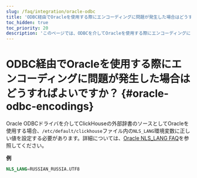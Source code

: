 ```yaml
---
slug: /faq/integration/oracle-odbc
title: 'ODBC経由でOracleを使用する際にエンコーディングに問題が発生した場合はどうすればよいですか？'
toc_hidden: true
toc_priority: 20
description: 'このページでは、ODBCを介してOracleを使用する際にエンコーディングに問題が発生した場合の対処法について説明します。'
---
```



# ODBC経由でOracleを使用する際にエンコーディングに問題が発生した場合はどうすればよいですか？ {#oracle-odbc-encodings}

Oracle ODBCドライバを介してClickHouseの外部辞書のソースとしてOracleを使用する場合、`/etc/default/clickhouse`ファイル内の`NLS_LANG`環境変数に正しい値を設定する必要があります。詳細については、[Oracle NLS_LANG FAQ](https://www.oracle.com/technetwork/products/globalization/nls-lang-099431.html)を参照してください。

**例**

``` sql
NLS_LANG=RUSSIAN_RUSSIA.UTF8
```
